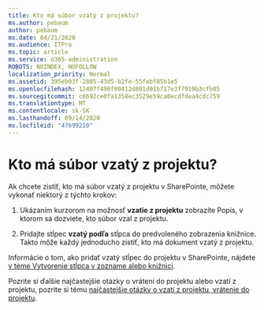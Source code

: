 ```yaml
---
title: Kto má súbor vzatý z projektu?
ms.author: pebaum
author: pebaum
ms.date: 04/21/2020
ms.audience: ITPro
ms.topic: article
ms.service: o365-administration
ROBOTS: NOINDEX, NOFOLLOW
localization_priority: Normal
ms.assetid: 395eb03f-2885-43d5-b2fe-55febf85b1e5
ms.openlocfilehash: 12407f490f80412d801d01b717e3f7919b3cfb05
ms.sourcegitcommit: c6692ce0fa1358ec3529e59ca0ecdfdea4cdc759
ms.translationtype: MT
ms.contentlocale: sk-SK
ms.lasthandoff: 09/14/2020
ms.locfileid: "47699210"
---
```

# <a name="who-has-a-file-checked-out"></a>Kto má súbor vzatý z projektu?

Ak chcete zistiť, kto má súbor vzatý z projektu v SharePointe, môžete vykonať niektorý z týchto krokov:
  
1. Ukázaním kurzorom na možnosť **vzatie z projektu** zobrazíte Popis, v ktorom sa dozviete, kto súbor vzal z projektu. 
    
2. Pridajte stĺpec **vzatý podľa** stĺpca do predvoleného zobrazenia knižnice. Takto môže každý jednoducho zistiť, kto má dokument vzatý z projektu. 
    
Informácie o tom, ako pridať vzatý stĺpec do projektu v SharePointe, nájdete [v téme Vytvorenie stĺpca v zozname alebo knižnici](https://go.microsoft.com/fwlink/?linkid=2019591). 
  
Pozrite si ďalšie najčastejšie otázky o vrátení do projektu alebo vzatí z projektu, pozrite si tému [najčastejšie otázky o vzatí z projektu, vrátenie do projektu](https://go.microsoft.com/fwlink/?linkid=2018786).
  

